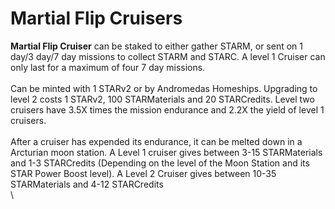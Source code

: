 # Martial Flip Cruisers

**Martial Flip Cruiser** can be staked to either gather STARM, or sent on 1 day/3 day/7 day missions to collect STARM and STARC. A level 1 Cruiser can only last for a maximum of four 7 day missions. \
\
Can be minted with 1 STARv2 or by Andromedas Homeships. Upgrading to level 2 costs 1 STARv2, 100 STARMaterials and 20 STARCredits. Level two cruisers have 3.5X times the mission endurance and 2.2X the yield of level 1 cruisers. \
\
After a cruiser has expended its endurance, it can be melted down in a Arcturian moon station. A Level 1 cruiser gives between 3-15 STARMaterials and 1-3 STARCredits (Depending on the level of the Moon Station and its STAR Power Boost level). A Level 2 Cruiser gives between 10-35 STARMaterials and 4-12 STARCredits\
\
